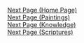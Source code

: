 [Next Page (Home Page)](/index.md)  
[Next Page (Paintings)](/Paintings.md)  
[Next Page (Knowledge)](/Knowledge.md)  
[Next Page (Scriptures)](/Verses.md)  
